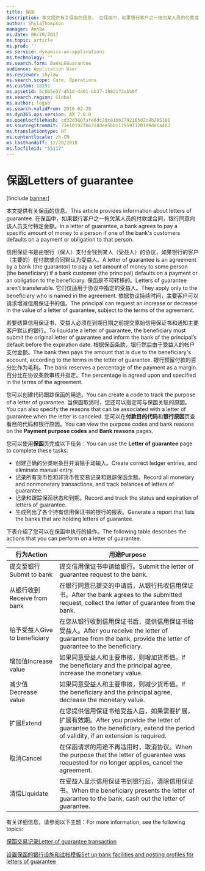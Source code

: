 ```yaml
---
title: 保函
description: 本文提供有关保函的信息。 在保函中，如果银行客户之一拖欠某人员的付款或合同，银行同意向该人员支付特定金额。
author: ShylaThompson
manager: AnnBe
ms.date: 06/20/2017
ms.topic: article
ms.prod: ''
ms.service: dynamics-ax-applications
ms.technology: ''
ms.search.form: BankLGGuarantee
audience: Application User
ms.reviewer: shylaw
ms.search.scope: Core, Operations
ms.custom: 18291
ms.assetid: 5c0b5e37-d51d-4a01-bb37-1882173abb9f
ms.search.region: Global
ms.author: leguo
ms.search.validFrom: 2016-02-28
ms.dyn365.ops.version: AX 7.0.0
ms.openlocfilehash: cd32d360fafe6dc2dc81bb2792185d2c4b285180
ms.sourcegitcommit: 73e10192fb6318dee5bb1129591120199de6a487
ms.translationtype: HT
ms.contentlocale: zh-CN
ms.lasthandoff: 12/20/2018
ms.locfileid: "55117"
---
```

# <a name="letters-of-guarantee"></a><span data-ttu-id="db29e-104">保函</span><span class="sxs-lookup"><span data-stu-id="db29e-104">Letters of guarantee</span></span>

[!include [banner](../includes/banner.md)]

<span data-ttu-id="db29e-105">本文提供有关保函的信息。</span><span class="sxs-lookup"><span data-stu-id="db29e-105">This article provides information about letters of guarantee.</span></span> <span data-ttu-id="db29e-106">在保函中，如果银行客户之一拖欠某人员的付款或合同，银行同意向该人员支付特定金额。</span><span class="sxs-lookup"><span data-stu-id="db29e-106">In a letter of guarantee, a bank agrees to pay a specific amount of money to a person if one of the bank's customers defaults on a payment or obligation to that person.</span></span> 

<span data-ttu-id="db29e-107">信用保证书是由银行（保人）支付金钱到某人（受益人）的协议，如果银行的客户（主要的）在付款或合同默认为受益人。</span><span class="sxs-lookup"><span data-stu-id="db29e-107">A letter of guarantee is an agreement by a bank (the guarantor) to pay a set amount of money to some person (the beneficiary) if a bank customer (the principal) defaults on a payment or an obligation to the beneficiary.</span></span> <span data-ttu-id="db29e-108">保函是不可转移的。</span><span class="sxs-lookup"><span data-stu-id="db29e-108">Letters of guarantee aren't transferable.</span></span> <span data-ttu-id="db29e-109">它们仅适用于协议中指定的受益人。</span><span class="sxs-lookup"><span data-stu-id="db29e-109">They apply only to the beneficiary who is named in the agreement.</span></span> <span data-ttu-id="db29e-110">依据协议持续时间，主要客户可以请求增减信用保证书的值。</span><span class="sxs-lookup"><span data-stu-id="db29e-110">The principal can request an increase or decrease in the value of a letter of guarantee, subject to the terms of the agreement.</span></span> 

<span data-ttu-id="db29e-111">若要结算信用保证书，受益人必须在到期日期之前提交原始信用保证书和通知主要客户默认的银行。</span><span class="sxs-lookup"><span data-stu-id="db29e-111">To liquidate a letter of guarantee, the beneficiary must submit the original letter of guarantee and inform the bank of the principal’s default before the expiration date.</span></span> <span data-ttu-id="db29e-112">根据保函条款，银行然后由于受益人的帐户支付金额。</span><span class="sxs-lookup"><span data-stu-id="db29e-112">The bank then pays the amount that is due to the beneficiary's account, according to the terms in the letter of guarantee.</span></span> <span data-ttu-id="db29e-113">银行预留付款的百分比作为毛利。</span><span class="sxs-lookup"><span data-stu-id="db29e-113">The bank reserves a percentage of the payment as a margin.</span></span> <span data-ttu-id="db29e-114">百分比在协议条款审核并指定。</span><span class="sxs-lookup"><span data-stu-id="db29e-114">The percentage is agreed upon and specified in the terms of the agreement.</span></span> 

<span data-ttu-id="db29e-115">您可以创建代码跟踪保函的用途。</span><span class="sxs-lookup"><span data-stu-id="db29e-115">You can create a code to track the purpose of a letter of guarantee.</span></span> <span data-ttu-id="db29e-116">当保函取消时，您还可以指定可与保函关联的原因。</span><span class="sxs-lookup"><span data-stu-id="db29e-116">You can also specify the reasons that can be associated with a letter of guarantee when the letter is canceled.</span></span> <span data-ttu-id="db29e-117">您可以在**付款目的代码**和**银行原因**页查看目的代码和银行原因。</span><span class="sxs-lookup"><span data-stu-id="db29e-117">You can view the purpose codes and bank reasons on the **Payment purpose codes** and **Bank reasons** pages.</span></span> 

<span data-ttu-id="db29e-118">您可以使用**保函**页完成以下任务：</span><span class="sxs-lookup"><span data-stu-id="db29e-118">You can use the **Letter of guarantee** page to complete these tasks:</span></span>

-   <span data-ttu-id="db29e-119">创建正确的分类帐条目并消除手动输入。</span><span class="sxs-lookup"><span data-stu-id="db29e-119">Create correct ledger entries, and eliminate manual entry.</span></span>
-   <span data-ttu-id="db29e-120">记录所有货币性和非货币性交易记录和跟踪保函余额。</span><span class="sxs-lookup"><span data-stu-id="db29e-120">Record all monetary and nonmonetary transactions, and track balances of letters of guarantee.</span></span>
-   <span data-ttu-id="db29e-121">记录和跟踪保函状态和到期。</span><span class="sxs-lookup"><span data-stu-id="db29e-121">Record and track the status and expiration of letters of guarantee.</span></span>
-   <span data-ttu-id="db29e-122">生成列出了各个持有信用保证书的银行的报表。</span><span class="sxs-lookup"><span data-stu-id="db29e-122">Generate a report that lists the banks that are holding letters of guarantee.</span></span>

<span data-ttu-id="db29e-123">下表介绍了您可以在保函中执行的操作。</span><span class="sxs-lookup"><span data-stu-id="db29e-123">The following table describes the actions that you can perform on a letter of guarantee.</span></span>

| <span data-ttu-id="db29e-124">行为</span><span class="sxs-lookup"><span data-stu-id="db29e-124">Action</span></span>              | <span data-ttu-id="db29e-125">用途</span><span class="sxs-lookup"><span data-stu-id="db29e-125">Purpose</span></span>                                                                                                                   |
|---------------------|---------------------------------------------------------------------------------------------------------------------------|
| <span data-ttu-id="db29e-126">提交至银行</span><span class="sxs-lookup"><span data-stu-id="db29e-126">Submit to bank</span></span>      | <span data-ttu-id="db29e-127">提交信用保证书申请给银行。</span><span class="sxs-lookup"><span data-stu-id="db29e-127">Submit the letter of guarantee request to the bank.</span></span>                                                                       |
| <span data-ttu-id="db29e-128">从银行收到</span><span class="sxs-lookup"><span data-stu-id="db29e-128">Receive from bank</span></span>   | <span data-ttu-id="db29e-129">在银行同意已提交的申请后，从银行托收信用保证书。</span><span class="sxs-lookup"><span data-stu-id="db29e-129">After the bank agrees to the submitted request, collect the letter of guarantee from the bank.</span></span>                            |
| <span data-ttu-id="db29e-130">给予受益人</span><span class="sxs-lookup"><span data-stu-id="db29e-130">Give to beneficiary</span></span> | <span data-ttu-id="db29e-131">在您从银行收到信用保证书后，提供信用保证书给受益人。</span><span class="sxs-lookup"><span data-stu-id="db29e-131">After you receive the letter of guarantee from the bank, provide the letter of guarantee to the beneficiary.</span></span>              |
| <span data-ttu-id="db29e-132">增加值</span><span class="sxs-lookup"><span data-stu-id="db29e-132">Increase value</span></span>      | <span data-ttu-id="db29e-133">如果同意受益人和主要审核，则增加货币值。</span><span class="sxs-lookup"><span data-stu-id="db29e-133">If the beneficiary and the principal agree, increase the monetary value.</span></span>                                                  |
| <span data-ttu-id="db29e-134">减少值</span><span class="sxs-lookup"><span data-stu-id="db29e-134">Decrease value</span></span>      | <span data-ttu-id="db29e-135">如果同意受益人和主要审核，则减少货币值。</span><span class="sxs-lookup"><span data-stu-id="db29e-135">If the beneficiary and the principal agree, decrease the monetary value.</span></span>                                                  |
| <span data-ttu-id="db29e-136">扩展</span><span class="sxs-lookup"><span data-stu-id="db29e-136">Extend</span></span>              | <span data-ttu-id="db29e-137">在您提供信用保证书给受益人后，如果需要扩展，扩展有效期。</span><span class="sxs-lookup"><span data-stu-id="db29e-137">After you provide the letter of guarantee to the beneficiary, extend the period of validity, if an extension is required.</span></span> |
| <span data-ttu-id="db29e-138">取消</span><span class="sxs-lookup"><span data-stu-id="db29e-138">Cancel</span></span>              | <span data-ttu-id="db29e-139">在保函请求的用途不再适用时，取消协议。</span><span class="sxs-lookup"><span data-stu-id="db29e-139">When the purpose that the letter of guarantee was requested for no longer applies, cancel the agreement.</span></span>                  |
| <span data-ttu-id="db29e-140">清偿</span><span class="sxs-lookup"><span data-stu-id="db29e-140">Liquidate</span></span>           | <span data-ttu-id="db29e-141">在受益人显示信用保证书到银行后，清除信用保证书。</span><span class="sxs-lookup"><span data-stu-id="db29e-141">When the beneficiary presents the letter of guarantee to the bank, cash out the letter of guarantee.</span></span>                      |


<span data-ttu-id="db29e-142">有关详细信息，请参阅以下主题：</span><span class="sxs-lookup"><span data-stu-id="db29e-142">For more information, see the following topics:</span></span>

[<span data-ttu-id="db29e-143">保函交易记录</span><span class="sxs-lookup"><span data-stu-id="db29e-143">Letter of guarantee transaction</span></span>](tasks/letter-guarantee-transaction.md)

[<span data-ttu-id="db29e-144">设置保函的银行设施和过帐模板</span><span class="sxs-lookup"><span data-stu-id="db29e-144">Set up bank facilities and posting profiles for letters of guarantee</span></span>](tasks/set-up-bank-facilities-posting-profiles.md)


